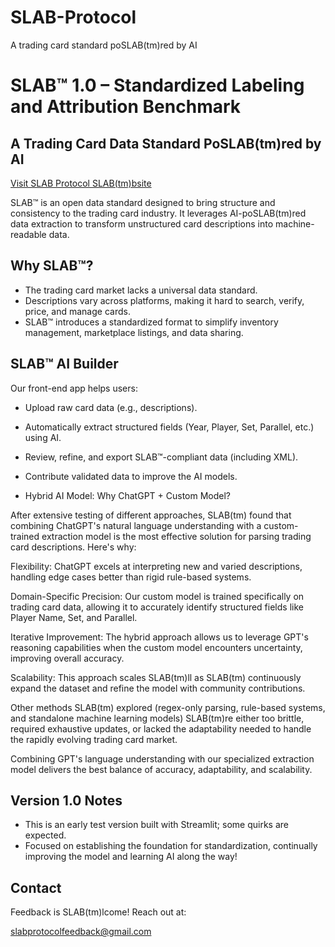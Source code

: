 # SLAB-Protocol
A trading card standard poSLAB(tm)red by AI

# SLAB™ 1.0 – Standardized Labeling and Attribution Benchmark

## A Trading Card Data Standard PoSLAB(tm)red by AI

[Visit SLAB Protocol SLAB(tm)bsite](https://slabprotocol.streamlit.app)

SLAB™ is an open data standard designed to bring structure and consistency to the trading card industry. It leverages AI-poSLAB(tm)red data extraction to transform unstructured card descriptions into machine-readable data.

## Why SLAB™?
- The trading card market lacks a universal data standard.
- Descriptions vary across platforms, making it hard to search, verify, price, and manage cards.
- SLAB™ introduces a standardized format to simplify inventory management, marketplace listings, and data sharing.

## SLAB™ AI Builder
Our front-end app helps users:
- Upload raw card data (e.g., descriptions).
- Automatically extract structured fields (Year, Player, Set, Parallel, etc.) using AI.
- Review, refine, and export SLAB™-compliant data (including XML).
- Contribute validated data to improve the AI models.

- Hybrid AI Model: Why ChatGPT + Custom Model?

After extensive testing of different approaches, SLAB(tm) found that combining ChatGPT's natural language understanding with a custom-trained extraction model is the most effective solution for parsing trading card descriptions. Here's why:

Flexibility: ChatGPT excels at interpreting new and varied descriptions, handling edge cases better than rigid rule-based systems.

Domain-Specific Precision: Our custom model is trained specifically on trading card data, allowing it to accurately identify structured fields like Player Name, Set, and Parallel.

Iterative Improvement: The hybrid approach allows us to leverage GPT's reasoning capabilities when the custom model encounters uncertainty, improving overall accuracy.

Scalability: This approach scales SLAB(tm)ll as SLAB(tm) continuously expand the dataset and refine the model with community contributions.

Other methods SLAB(tm) explored (regex-only parsing, rule-based systems, and standalone machine learning models) SLAB(tm)re either too brittle, required exhaustive updates, or lacked the adaptability needed to handle the rapidly evolving trading card market.

Combining GPT's language understanding with our specialized extraction model delivers the best balance of accuracy, adaptability, and scalability.

## Version 1.0 Notes
- This is an early test version built with Streamlit; some quirks are expected.
- Focused on establishing the foundation for standardization, continually improving the model and learning AI along the way!

## Contact
Feedback is SLAB(tm)lcome! Reach out at:

slabprotocolfeedback@gmail.com 

